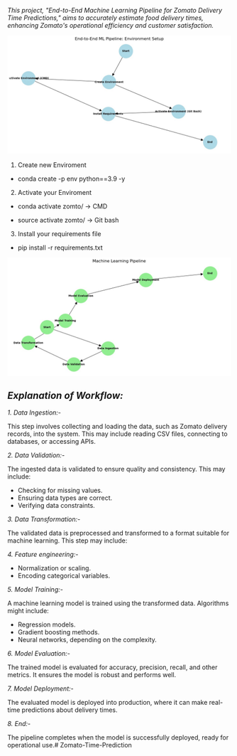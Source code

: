 *This project, "End-to-End Machine Learning Pipeline for Zomato Delivery Time Predictions," aims to accurately estimate food delivery times, enhancing Zomato's operational efficiency and customer satisfaction.*

!["Setup for project"](1.png.jpg)

1. Create new Enviroment
- conda create -p env python==3.9 -y

2. Activate your Enviroment
- conda activate zomto/ -> CMD

- source activate zomto/ -> Git bash

3. Install your requirements file
- pip install -r requirements.txt

!["Workflow of project"](2.png.jpg)


## *Explanation of Workflow:*

*1. Data Ingestion:-*

This step involves collecting and loading the data, such as Zomato delivery records, into the system. This may include reading CSV files, connecting to databases, or accessing APIs.

*2. Data Validation:-*

The ingested data is validated to ensure quality and consistency. This may include:
- Checking for missing values.
- Ensuring data types are correct.
- Verifying data constraints.

*3. Data Transformation:-*

The validated data is preprocessed and transformed to a format suitable for machine learning. This step may include:

*4. Feature engineering:-*

- Normalization or scaling.
- Encoding categorical variables.

*5. Model Training:-*

A machine learning model is trained using the transformed data. Algorithms might include: 
- Regression models.
- Gradient boosting methods.
- Neural networks, depending on the complexity.

*6. Model Evaluation:-*

The trained model is evaluated for accuracy, precision, recall, and other metrics. It ensures the model is robust and performs well.

*7. Model Deployment:-*

The evaluated model is deployed into production, where it can make real-time predictions about delivery times.

*8. End:-*

The pipeline completes when the model is successfully deployed, ready for operational use.# Zomato-Time-Prediction
